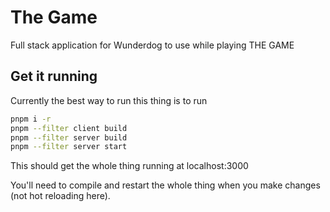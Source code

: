 # The Game

Full stack application for Wunderdog to use while playing THE GAME

## Get it running

Currently the best way to run this thing is to run 

```sh 
pnpm i -r
pnpm --filter client build
pnpm --filter server build
pnpm --filter server start
```

This should get the whole thing running at localhost:3000

You'll need to compile and restart the whole thing when you make changes (not hot reloading here).
